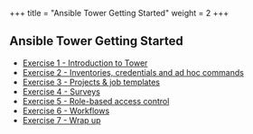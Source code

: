 +++
title = "Ansible Tower Getting Started"
weight = 2
+++

## Ansible Tower Getting Started

 - [Exercise 1 - Introduction to Tower](1-intro)
 - [Exercise 2 - Inventories, credentials and ad hoc commands](2-cred)
 - [Exercise 3 - Projects & job templates](3-projects)
 - [Exercise 4 - Surveys](4-surveys)
 - [Exercise 5 - Role-based access control](5-rbac)
 - [Exercise 6 - Workflows](6-workflows)
 - [Exercise 7 - Wrap up](7-wrap)
